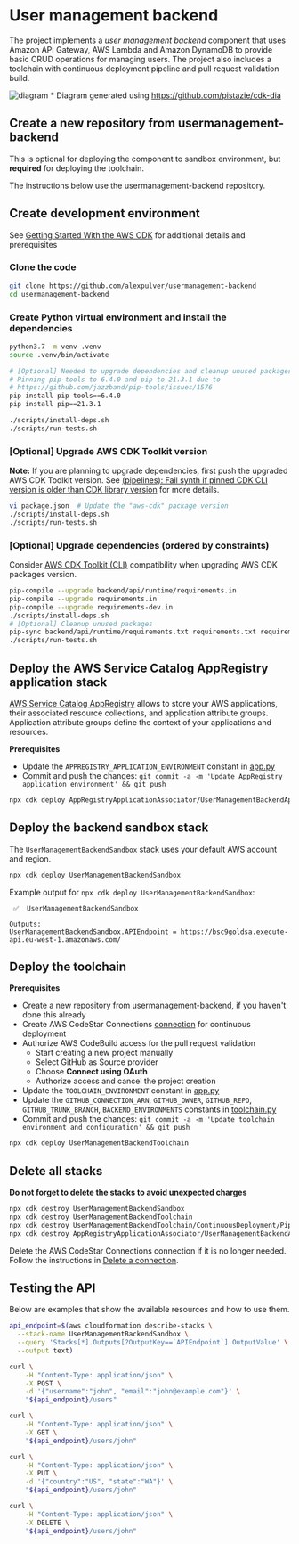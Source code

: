 # User management backend
The project implements a *user management backend* component that uses 
Amazon API Gateway, AWS Lambda and Amazon DynamoDB to provide basic 
CRUD operations for managing users. The project also includes a toolchain 
with continuous deployment pipeline and pull request validation build.

![diagram](https://user-images.githubusercontent.com/4362270/203933003-6e9ffafc-4bac-49b5-a71d-00f78752f1d3.png)
\* Diagram generated using https://github.com/pistazie/cdk-dia

## Create a new repository from usermanagement-backend
This is optional for deploying the component to sandbox environment, but 
**required** for deploying the toolchain.

The instructions below use the usermanagement-backend repository.

## Create development environment
See [Getting Started With the AWS CDK](https://docs.aws.amazon.com/cdk/latest/guide/getting_started.html)
for additional details and prerequisites

### Clone the code
```bash
git clone https://github.com/alexpulver/usermanagement-backend
cd usermanagement-backend
```

### Create Python virtual environment and install the dependencies
```bash
python3.7 -m venv .venv
source .venv/bin/activate

# [Optional] Needed to upgrade dependencies and cleanup unused packages
# Pinning pip-tools to 6.4.0 and pip to 21.3.1 due to
# https://github.com/jazzband/pip-tools/issues/1576
pip install pip-tools==6.4.0
pip install pip==21.3.1

./scripts/install-deps.sh
./scripts/run-tests.sh
```

### [Optional] Upgrade AWS CDK Toolkit version
**Note:** If you are planning to upgrade dependencies, first push the upgraded AWS CDK Toolkit version.
See [(pipelines): Fail synth if pinned CDK CLI version is older than CDK library version](https://github.com/aws/aws-cdk/issues/15519) 
for more details.

```bash
vi package.json  # Update the "aws-cdk" package version
./scripts/install-deps.sh
./scripts/run-tests.sh
```

### [Optional] Upgrade dependencies (ordered by constraints)
Consider [AWS CDK Toolkit (CLI)](https://docs.aws.amazon.com/cdk/latest/guide/reference.html#versioning) compatibility 
when upgrading AWS CDK packages version.

```bash
pip-compile --upgrade backend/api/runtime/requirements.in
pip-compile --upgrade requirements.in
pip-compile --upgrade requirements-dev.in
./scripts/install-deps.sh
# [Optional] Cleanup unused packages
pip-sync backend/api/runtime/requirements.txt requirements.txt requirements-dev.txt
./scripts/run-tests.sh
```

## Deploy the AWS Service Catalog AppRegistry application stack
[AWS Service Catalog AppRegistry](https://docs.aws.amazon.com/servicecatalog/latest/arguide/intro-app-registry.html)
allows to store your AWS applications, their associated resource collections, and 
application attribute groups. Application attribute groups define the context of 
your applications and resources.

**Prerequisites**
- Update the `APPREGISTRY_APPLICATION_ENVIRONMENT` constant in [app.py](app.py)
- Commit and push the changes: `git commit -a -m 'Update AppRegistry application environment' && git push`

```bash
npx cdk deploy AppRegistryApplicationAssociator/UserManagementBackendApplication
```

## Deploy the backend sandbox stack
The `UserManagementBackendSandbox` stack uses your default AWS account and region. 

```bash
npx cdk deploy UserManagementBackendSandbox
```

Example output for `npx cdk deploy UserManagementBackendSandbox`:
```text
 ✅  UserManagementBackendSandbox

Outputs:
UserManagementBackendSandbox.APIEndpoint = https://bsc9goldsa.execute-api.eu-west-1.amazonaws.com/
```

## Deploy the toolchain

**Prerequisites**
- Create a new repository from usermanagement-backend, if you haven't done this already
- Create AWS CodeStar Connections [connection](https://docs.aws.amazon.com/dtconsole/latest/userguide/welcome-connections.html)
  for continuous deployment
- Authorize AWS CodeBuild access for the pull request validation
  - Start creating a new project manually
  - Select GitHub as Source provider
  - Choose **Connect using OAuth**
  - Authorize access and cancel the project creation
- Update the `TOOLCHAIN_ENVIRONMENT` constant in [app.py](app.py)
- Update the `GITHUB_CONNECTION_ARN`, `GITHUB_OWNER`, `GITHUB_REPO`, `GITHUB_TRUNK_BRANCH`,
  `BACKEND_ENVIRONMENTS` constants in [toolchain.py](toolchain.py)
- Commit and push the changes: `git commit -a -m 'Update toolchain environment and configuration' && git push`

```bash
npx cdk deploy UserManagementBackendToolchain
```

## Delete all stacks
**Do not forget to delete the stacks to avoid unexpected charges**
```bash
npx cdk destroy UserManagementBackendSandbox
npx cdk destroy UserManagementBackendToolchain
npx cdk destroy UserManagementBackendToolchain/ContinuousDeployment/Pipeline/Production/UserManagementBackendProduction
npx cdk destroy AppRegistryApplicationAssociator/UserManagementBackendApplication
```

Delete the AWS CodeStar Connections connection if it is no longer needed. Follow the instructions
in [Delete a connection](https://docs.aws.amazon.com/dtconsole/latest/userguide/connections-delete.html).

## Testing the API
Below are examples that show the available resources and how to use them.

```bash
api_endpoint=$(aws cloudformation describe-stacks \
  --stack-name UserManagementBackendSandbox \
  --query 'Stacks[*].Outputs[?OutputKey==`APIEndpoint`].OutputValue' \
  --output text)

curl \
    -H "Content-Type: application/json" \
    -X POST \
    -d '{"username":"john", "email":"john@example.com"}' \
    "${api_endpoint}/users"

curl \
    -H "Content-Type: application/json" \
    -X GET \
    "${api_endpoint}/users/john"

curl \
    -H "Content-Type: application/json" \
    -X PUT \
    -d '{"country":"US", "state":"WA"}' \
    "${api_endpoint}/users/john"

curl \
    -H "Content-Type: application/json" \
    -X DELETE \
    "${api_endpoint}/users/john"
```
